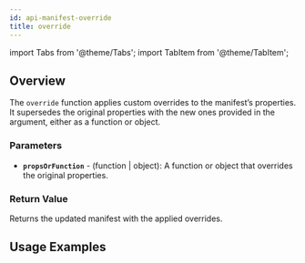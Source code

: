 ```yaml
---
id: api-manifest-override
title: override
---
```


import Tabs from '@theme/Tabs';
import TabItem from '@theme/TabItem';

## Overview
The `override` function applies custom overrides to the manifest’s properties. It supersedes the original properties with the new ones provided in the argument, either as a function or object.

### Parameters
- **`propsOrFunction`** - (function | object): A function or object that overrides the original properties.



### Return Value
Returns the updated manifest with the applied overrides.

## Usage Examples